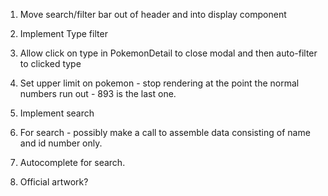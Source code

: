 1. Move search/filter bar out of header and into display component

3. Implement Type filter
4. Allow click on type in PokemonDetail to close modal and then auto-filter to clicked type
5. Set upper limit on pokemon - stop rendering at the point the normal numbers run out - 893 is the last one. 
6. Implement search
7. For search - possibly make a call to assemble data consisting of name and id number only. 
8. Autocomplete for search. 
9. Official artwork?



